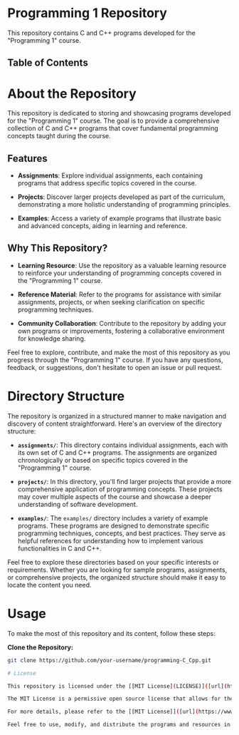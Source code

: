 # Programming 1 Repository

This repository contains C and C++ programs developed for the "Programming 1" course.

## Table of Contents

  # About the Repository

This repository is dedicated to storing and showcasing programs developed for the "Programming 1" course. The goal is to provide a comprehensive collection of C and C++ programs that cover fundamental programming concepts taught during the course.

## Features

- **Assignments**: Explore individual assignments, each containing programs that address specific topics covered in the course.

- **Projects**: Discover larger projects developed as part of the curriculum, demonstrating a more holistic understanding of programming principles.

- **Examples**: Access a variety of example programs that illustrate basic and advanced concepts, aiding in learning and reference.

## Why This Repository?

- **Learning Resource**: Use the repository as a valuable learning resource to reinforce your understanding of programming concepts covered in the "Programming 1" course.

- **Reference Material**: Refer to the programs for assistance with similar assignments, projects, or when seeking clarification on specific programming techniques.

- **Community Collaboration**: Contribute to the repository by adding your own programs or improvements, fostering a collaborative environment for knowledge sharing.

Feel free to explore, contribute, and make the most of this repository as you progress through the "Programming 1" course. If you have any questions, feedback, or suggestions, don't hesitate to open an issue or pull request.

# Directory Structure

The repository is organized in a structured manner to make navigation and discovery of content straightforward. Here's an overview of the directory structure:

- **`assignments/`**: This directory contains individual assignments, each with its own set of C and C++ programs. The assignments are organized chronologically or based on specific topics covered in the "Programming 1" course.

- **`projects/`**: In this directory, you'll find larger projects that provide a more comprehensive application of programming concepts. These projects may cover multiple aspects of the course and showcase a deeper understanding of software development.

- **`examples/`**: The `examples/` directory includes a variety of example programs. These programs are designed to demonstrate specific programming techniques, concepts, and best practices. They serve as helpful references for understanding how to implement various functionalities in C and C++.

Feel free to explore these directories based on your specific interests or requirements. Whether you are looking for sample programs, assignments, or comprehensive projects, the organized structure should make it easy to locate the content you need.

# Usage

To make the most of this repository and its content, follow these steps:

**Clone the Repository:**
   ```bash
   git clone https://github.com/your-username/programming-C_Cpp.git
   
# License

This repository is licensed under the [[MIT License](LICENSE)]([url](https://www.mit.edu/~amini/LICENSE.md))

The MIT License is a permissive open source license that allows for the use, modification, and distribution of the software in both commercial and non-commercial projects. It is characterized by minimal restrictions on how the software can be used.

For more details, please refer to the [[MIT License]]([url](https://www.mit.edu/~amini/LICENSE.md))(LICENSE) file in the root of this repository.

Feel free to use, modify, and distribute the programs and resources in this repository according to the terms outlined in the MIT License.

